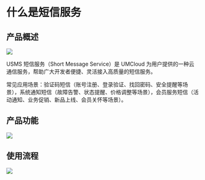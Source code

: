 # 什么是短信服务

## 产品概述

![](https://umweb-static.cn-sh2.ufileos.com/docs/images/usms/%E7%9F%AD%E4%BF%A1%E6%9C%8D%E5%8A%A1usms_%E5%AE%98%E7%BD%91%E6%96%87%E6%A1%A3%E9%A6%96%E9%A1%B5%E5%9B%BE_01.png)

USMS 短信服务（Short Message Service）是 UMCloud 为用户提供的一种云通信服务，帮助广大开发者便捷、灵活接入高质量的短信服务。

常见应用场景：验证码短信（账号注册、登录验证、找回密码、安全提醒等场景），系统通知短信（故障告警、状态提醒、价格调整等场景），会员服务短信（活动通知、业务促销、新品上线、会员关怀等场景）。

## 产品功能

![](https://umweb-static.cn-sh2.ufileos.com/docs/images/usms/%E7%9F%AD%E4%BF%A1%E6%9C%8D%E5%8A%A1usms_%E4%BA%A7%E5%93%81%E5%8A%9F%E8%83%BD%E6%8F%8F%E8%BF%B0.png)

## 使用流程

![](https://umweb-static.cn-sh2.ufileos.com/docs/images/usms/%E7%9F%AD%E4%BF%A1%E6%9C%8D%E5%8A%A1usms_%E4%BD%BF%E7%94%A8%E6%B5%81%E7%A8%8B%E6%A6%82%E8%BF%B0.png)
